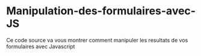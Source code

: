 # Manipulation-des-formulaires-avec-JS
Ce code source va vous montrer comment manipuler les resultats de vos formulaires avec Javascript
